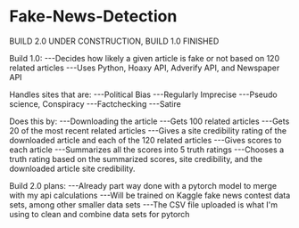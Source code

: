 # Fake-News-Detection

BUILD 2.0 UNDER CONSTRUCTION, BUILD 1.0 FINISHED

Build 1.0: 
---Decides how likely a given article is fake or not based on 120 related articles
---Uses Python, Hoaxy API, Adverify API, and Newspaper API

Handles sites that are:
---Political Bias
---Regularly Imprecise
---Pseudo science, Conspiracy
---Factchecking
---Satire

Does this by:
---Downloading the article
---Gets 100 related articles
---Gets 20 of the most recent related articles
---Gives a site credibility rating of the downloaded article and each of the 120 related articles
---Gives scores to each article
---Summarizes all the scores into 5 truth ratings
---Chooses a truth rating based on the summarized scores, site credibility, and the
   downloaded article site credibility.


Build 2.0 plans:
---Already part way done with a pytorch model to merge with my api calculations
---Will be trained on Kaggle fake news contest data sets, among other smaller data sets
---The CSV file uploaded is what I'm using to clean and combine data sets for pytorch

